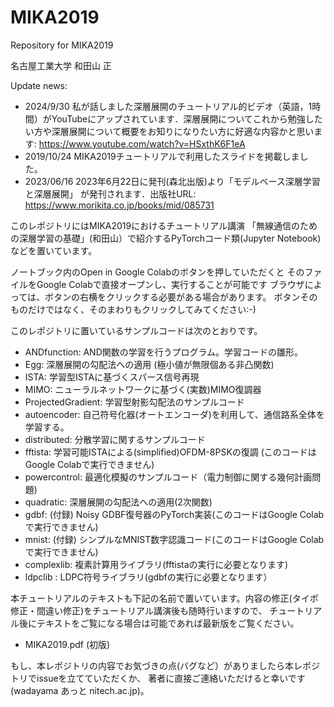 # MIKA2019
Repository for MIKA2019

名古屋工業大学 和田山 正


Update news:
* 2024/9/30 私が話しました深層展開のチュートリアル的ビデオ（英語，1時間）がYouTubeにアップされています．深層展開についてこれから勉強したい方や深層展開について概要をお知りになりたい方に好適な内容かと思います: https://www.youtube.com/watch?v=HSxthK6F1eA
* 2019/10/24 MIKA2019チュートリアルで利用したスライドを掲載しました。
* 2023/06/16 2023年6月22日に発刊(森北出版)より「モデルベース深層学習と深層展開」 が発刊されます．出版社URL: https://www.morikita.co.jp/books/mid/085731

このレポジトリにはMIKA2019におけるチュートリアル講演
「無線通信のための深層学習の基礎」(和田山）で紹介するPyTorchコード類(Jupyter Notebook)などを置いています。

ノートブック内のOpen in Google Colabのボタンを押していただくと
そのファイルをGoogle Colabで直接オープンし、実行することが可能です
ブラウザによっては、ボタンの右横をクリックする必要がある場合があります。
ボタンそのものだけではなく、そのまわりもクリックしてみてください:-)

このレポジトリに置いているサンプルコードは次のとおりです。


* ANDfunction: AND関数の学習を行うプログラム。学習コードの雛形。
* Egg: 深層展開の勾配法への適用 (極小値が無限個ある非凸関数)
* ISTA: 学習型ISTAに基づくスパース信号再現
* MIMO: ニューラルネットワークに基づく(実数)MIMO復調器
* ProjectedGradient: 学習型射影勾配法のサンプルコード
* autoencoder: 自己符号化器(オートエンコーダ)を利用して、通信路系全体を学習する。
* distributed: 分散学習に関するサンプルコード
* fftista: 学習可能ISTAによる(simplified)OFDM-8PSKの復調 (このコードはGoogle Colabで実行できません)
* powercontrol: 最適化模擬のサンプルコード（電力制御に関する幾何計画問題) 
* quadratic: 深層展開の勾配法への適用(2次関数)
* gdbf: (付録) Noisy GDBF復号器のPyTorch実装(このコードはGoogle Colabで実行できません)
* mnist: (付録) シンプルなMNIST数字認識コード(このコードはGoogle Colabで実行できません)
* complexlib: 複素計算用ライブラリ(fftistaの実行に必要となります)
* ldpclib : LDPC符号ライブラリ(gdbfの実行に必要となります）

本チュートリアルのテキストも下記の名前で置いています。内容の修正(タイポ修正・間違い修正)をチュートリアル講演後も随時行いますので、
チュートリアル後にテキストをご覧になる場合は可能であれば最新版をご覧ください。
* MIKA2019.pdf (初版)

もし、本レポジトリの内容でお気づきの点(バグなど）がありましたら本レポジトリでissueを立てていただくか、
著者に直接ご連絡いただけると幸いです(wadayama あっと nitech.ac.jp)。
